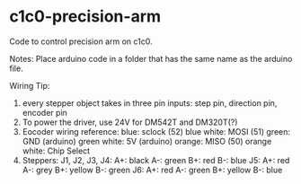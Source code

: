 # c1c0-precision-arm
Code to control precision arm on c1c0.

Notes: 
Place arduino code in a folder that has the same name as the arduino file.

Wiring Tip:
1. every stepper object takes in three pin inputs: step pin, direction pin, encoder pin
2. To power the driver, use 24V for DM542T and DM320T(?)
3. Eocoder wiring reference:
	blue: sclock (52)
	blue white: MOSI (51)
	green: GND (arduino)
	green white: 5V (arduino)
	orange: MISO (50)
	orange white: Chip Select
4. Steppers: 
	J1, J2, J3, J4:
		A+: black
		A-: green
		B+: red
		B-: blue
	J5:
		A+: red
		A-: grey
		B+: yellow
		B-: green
	J6:
		A+: red
		A-: green
		B+: yellow
		B-: blue

